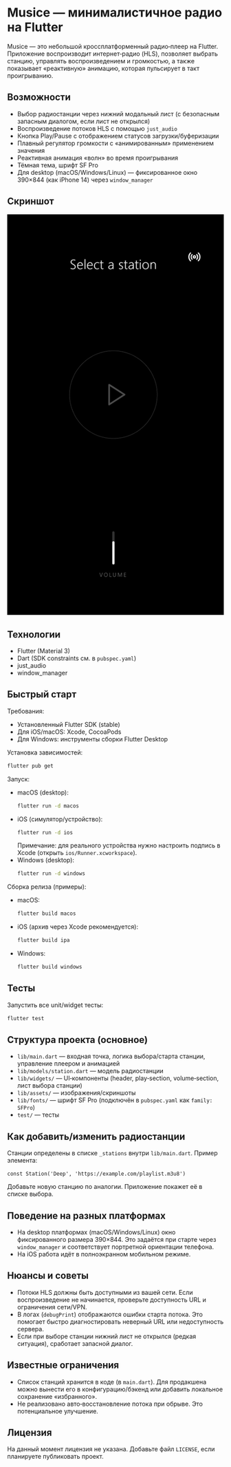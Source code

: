 # Musice — минималистичное радио на Flutter

Musice — это небольшой кроссплатформенный радио‑плеер на Flutter. Приложение воспроизводит интернет‑радио (HLS), позволяет выбрать станцию, управлять воспроизведением и громкостью, а также показывает «реактивную» анимацию, которая пульсирует в такт проигрыванию.


## Возможности
- Выбор радиостанции через нижний модальный лист (c безопасным запасным диалогом, если лист не открылся)
- Воспроизведение потоков HLS с помощью `just_audio`
- Кнопка Play/Pause с отображением статусов загрузки/буферизации
- Плавный регулятор громкости с «анимированным» применением значения
- Реактивная анимация «волн» во время проигрывания
- Тёмная тема, шрифт SF Pro
- Для desktop (macOS/Windows/Linux) — фиксированное окно 390×844 (как iPhone 14) через `window_manager`


## Скриншот

![Скриншот](lib/assets/Screenshot%202025-09-10%20094330.png)


## Технологии
- Flutter (Material 3)
- Dart (SDK constraints см. в `pubspec.yaml`)
- just_audio
- window_manager


## Быстрый старт

Требования:
- Установленный Flutter SDK (stable)
- Для iOS/macOS: Xcode, CocoaPods
- Для Windows: инструменты сборки Flutter Desktop

Установка зависимостей:
```zsh
flutter pub get
```

Запуск:
- macOS (desktop):
  ```zsh
  flutter run -d macos
  ```
- iOS (симулятор/устройство):
  ```zsh
  flutter run -d ios
  ```
  Примечание: для реального устройства нужно настроить подпись в Xcode (открыть `ios/Runner.xcworkspace`).
- Windows (desktop):
  ```zsh
  flutter run -d windows
  ```

Сборка релиза (примеры):
- macOS:
  ```zsh
  flutter build macos
  ```
- iOS (архив через Xcode рекомендуется):
  ```zsh
  flutter build ipa
  ```
- Windows:
  ```zsh
  flutter build windows
  ```


## Тесты
Запустить все unit/widget тесты:
```zsh
flutter test
```


## Структура проекта (основное)
- `lib/main.dart` — входная точка, логика выбора/старта станции, управление плеером и анимацией
- `lib/models/station.dart` — модель радиостанции
- `lib/widgets/` — UI‑компоненты (header, play‑section, volume‑section, лист выбора станции)
- `lib/assets/` — изображения/скриншоты
- `lib/fonts/` — шрифт SF Pro (подключён в `pubspec.yaml` как `family: SFPro`)
- `test/` — тесты


## Как добавить/изменить радиостанции
Станции определены в списке `_stations` внутри `lib/main.dart`. Пример элемента:
```text
const Station('Deep', 'https://example.com/playlist.m3u8')
```
Добавьте новую станцию по аналогии. Приложение покажет её в списке выбора.


## Поведение на разных платформах
- На desktop платформах (macOS/Windows/Linux) окно фиксированного размера 390×844. Это задаётся при старте через `window_manager` и соответствует портретной ориентации телефона.
- На iOS работа идёт в полноэкранном мобильном режиме.


## Нюансы и советы
- Потоки HLS должны быть доступными из вашей сети. Если воспроизведение не начинается, проверьте доступность URL и ограничения сети/VPN.
- В логах (`debugPrint`) отображаются ошибки старта потока. Это помогает быстро диагностировать неверный URL или недоступность сервера.
- Если при выборе станции нижний лист не открылся (редкая ситуация), сработает запасной диалог.


## Известные ограничения
- Список станций хранится в коде (в `main.dart`). Для продакшена можно вынести его в конфигурацию/бэкенд или добавить локальное сохранение «избранного».
- Не реализовано авто‑восстановление потока при обрыве. Это потенциальное улучшение.


## Лицензия
На данный момент лицензия не указана. Добавьте файл `LICENSE`, если планируете публиковать проект.
